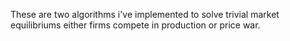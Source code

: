 These are two algorithms i've implemented to solve trivial market equilibriums either firms compete 
in production or price war.


